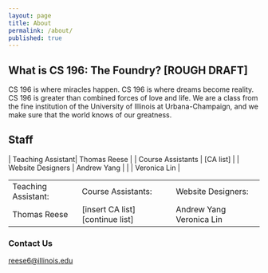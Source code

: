 ```yaml
---
layout: page
title: About
permalink: /about/
published: true
---
```


## What is CS 196: The Foundry? [ROUGH DRAFT]

CS 196 is where miracles happen. CS 196 is where dreams become reality. CS 196 is greater than combined forces of love and life. We are a class from the fine institution of the University of Illinois at Urbana-Champaign, and we make sure that the world knows of our greatness. 

## Staff
| Teaching Assistant| Thomas Reese |
| Course Assistants | [CA list]    |
| Website Designers | Andrew Yang  |
|					| Veronica Lin |
<table>
	<tr>
    	<td>Teaching Assistant:</td>
        <td>Course Assistants:</td>
        <td>Website Designers:</td>
    </tr>
    <tr>
    	<td>Thomas Reese</td>
        <td>
        	[insert CA list]
        	[continue list]
        </td>
		<td>
			Andrew Yang
            Veronica Lin
        </td>
    </tr>
</table>

### Contact Us

[reese6@illinois.edu](mailto:reese6@illinois.edu)